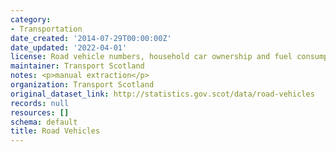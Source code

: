 ```yaml
---
category:
- Transportation
date_created: '2014-07-29T00:00:00Z'
date_updated: '2022-04-01'
license: Road vehicle numbers, household car ownership and fuel consumption
maintainer: Transport Scotland
notes: <p>manual extraction</p>
organization: Transport Scotland
original_dataset_link: http://statistics.gov.scot/data/road-vehicles
records: null
resources: []
schema: default
title: Road Vehicles
---
```

